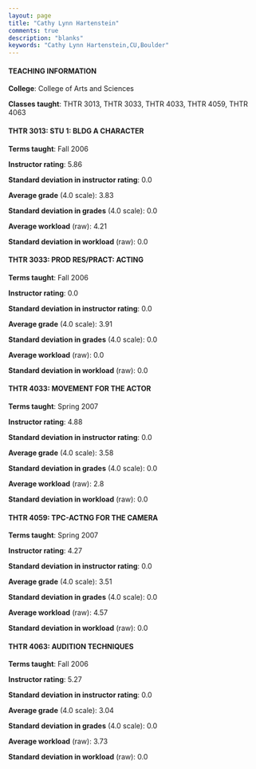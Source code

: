 ```yaml
---
layout: page
title: "Cathy Lynn Hartenstein" 
comments: true
description: "blanks"
keywords: "Cathy Lynn Hartenstein,CU,Boulder"
---
```

<head>
<script src="https://ajax.googleapis.com/ajax/libs/jquery/2.1.3/jquery.min.js"></script>
<script src="https://dl.dropboxusercontent.com/s/pc42nxpaw1ea4o9/highcharts.js?dl=0"></script>
<!-- <script src="../assets/js/highcharts.js"></script> -->
<style type="text/css">@font-face {
	font-family: "Bebas Neue";
	src: url(https://www.filehosting.org/file/details/544349/BebasNeue Regular.otf) format("opentype");
	}
	h1.Bebas { 
		font-family: "Bebas Neue", Verdana, Tahoma;
	}
</style>
</head>
	   
#### TEACHING INFORMATION

**College**: College of Arts and Sciences

**Classes taught**: THTR 3013, THTR 3033, THTR 4033, THTR 4059, THTR 4063

#### THTR 3013: STU 1: BLDG A CHARACTER

**Terms taught**: Fall 2006

**Instructor rating**: 5.86

**Standard deviation in instructor rating**: 0.0

**Average grade** (4.0 scale): 3.83

**Standard deviation in grades** (4.0 scale): 0.0

**Average workload** (raw): 4.21

**Standard deviation in workload** (raw): 0.0

#### THTR 3033: PROD RES/PRACT: ACTING

**Terms taught**: Fall 2006

**Instructor rating**: 0.0

**Standard deviation in instructor rating**: 0.0

**Average grade** (4.0 scale): 3.91

**Standard deviation in grades** (4.0 scale): 0.0

**Average workload** (raw): 0.0

**Standard deviation in workload** (raw): 0.0

#### THTR 4033: MOVEMENT FOR THE ACTOR

**Terms taught**: Spring 2007

**Instructor rating**: 4.88

**Standard deviation in instructor rating**: 0.0

**Average grade** (4.0 scale): 3.58

**Standard deviation in grades** (4.0 scale): 0.0

**Average workload** (raw): 2.8

**Standard deviation in workload** (raw): 0.0

#### THTR 4059: TPC-ACTNG FOR THE CAMERA

**Terms taught**: Spring 2007

**Instructor rating**: 4.27

**Standard deviation in instructor rating**: 0.0

**Average grade** (4.0 scale): 3.51

**Standard deviation in grades** (4.0 scale): 0.0

**Average workload** (raw): 4.57

**Standard deviation in workload** (raw): 0.0

#### THTR 4063: AUDITION TECHNIQUES

**Terms taught**: Fall 2006

**Instructor rating**: 5.27

**Standard deviation in instructor rating**: 0.0

**Average grade** (4.0 scale): 3.04

**Standard deviation in grades** (4.0 scale): 0.0

**Average workload** (raw): 3.73

**Standard deviation in workload** (raw): 0.0


